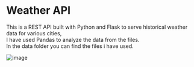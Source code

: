 # Weather API
This is a REST API built with Python and Flask to serve historical weather data for various cities,  
I have used Pandas to analyze the data from the files.  
In the data folder you can find the files i have used.

![image](https://github.com/sefi0609/Python-Apps/assets/81361291/fe68649e-9dc7-47e8-90b2-cbc41a7b0795)
